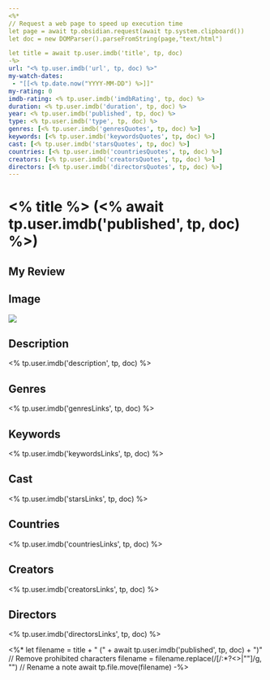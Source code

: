 ```yaml
---
<%*
// Request a web page to speed up execution time
let page = await tp.obsidian.request(await tp.system.clipboard())
let doc = new DOMParser().parseFromString(page,"text/html")

let title = await tp.user.imdb('title', tp, doc)
-%>
url: "<% tp.user.imdb('url', tp, doc) %>"
my-watch-dates:
 - "[[<% tp.date.now("YYYY-MM-DD") %>]]"
my-rating: 0
imdb-rating: <% tp.user.imdb('imdbRating', tp, doc) %>
duration: <% tp.user.imdb('duration', tp, doc) %>
year: <% tp.user.imdb('published', tp, doc) %> 
type: <% tp.user.imdb('type', tp, doc) %>
genres: [<% tp.user.imdb('genresQuotes', tp, doc) %>]
keywords: [<% tp.user.imdb('keywordsQuotes', tp, doc) %>]
cast: [<% tp.user.imdb('starsQuotes', tp, doc) %>]
countries: [<% tp.user.imdb('countriesQuotes', tp, doc) %>]
creators: [<% tp.user.imdb('creatorsQuotes', tp, doc) %>]
directors: [<% tp.user.imdb('directorsQuotes', tp, doc) %>]
---
```

# <% title %> (<% await tp.user.imdb('published', tp, doc) %>)

## My Review



## Image

![](<% tp.user.imdb('image', tp, doc) %>)

## Description

<% tp.user.imdb('description', tp, doc) %>

## Genres

<% tp.user.imdb('genresLinks', tp, doc) %>

## Keywords

<% tp.user.imdb('keywordsLinks', tp, doc) %>

## Cast

<% tp.user.imdb('starsLinks', tp, doc) %>

## Countries

<% tp.user.imdb('countriesLinks', tp, doc) %>

## Creators

<% tp.user.imdb('creatorsLinks', tp, doc) %>

## Directors

<% tp.user.imdb('directorsLinks', tp, doc) %>

<%*
let filename = title + " (" + await tp.user.imdb('published', tp, doc) + ")"
// Remove prohibited characters
filename = filename.replace(/[/\:*?<>|""]/g, "")
// Rename a note
await tp.file.move(filename)
-%>
